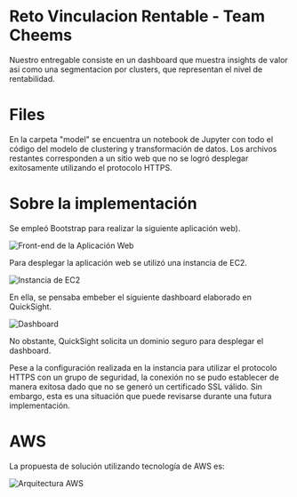 # Reto Vinculacion Rentable - Team Cheems

Nuestro entregable consiste en un dashboard que muestra insights de valor asi como una segmentacion por clusters, que representan el nivel de rentabilidad. 

# Files

En la carpeta "model" se encuentra un notebook de Jupyter con todo el código del modelo de clustering y transformación de datos. Los archivos restantes corresponden a un sitio web que no se logró desplegar exitosamente utilizando el protocolo HTTPS. 

# Sobre la implementación

Se empleó Bootstrap para realizar la siguiente aplicación web).

![Front-end de la Aplicación Web](https://i.ibb.co/4jV9vdG/maqueta.png)

Para desplegar la aplicación web se utilizó una instancia de EC2. 

![Instancia de EC2](https://i.ibb.co/93YcvGX/ec2.jpg)

En ella, se pensaba embeber el siguiente dashboard elaborado en QuickSight. 

![Dashboard](https://i.ibb.co/qp9GLsB/Whats-App-Image-2021-10-24-at-10-28-45-AM.jpg)

No obstante, QuickSight solicita un dominio seguro para desplegar el dashboard. 

Pese a la configuración realizada en la instancia para utilizar el protocolo HTTPS con un grupo de seguridad, la conexión no se pudo establecer de manera exitosa dado que no se generó un certificado SSL válido. Sin embargo, esta es una situación que puede revisarse durante una futura implementación.

# AWS

La propuesta de solución utilizando tecnología de AWS es:

![Arquitectura AWS](https://i.ibb.co/7tN864L/aws.png)